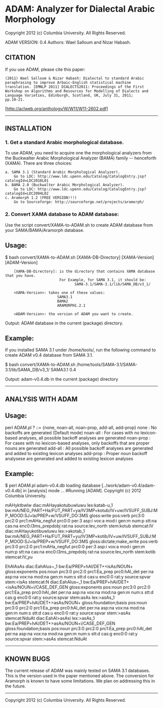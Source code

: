 # ADAM: Analyzer for Dialectal Arabic Morphology

Copyright 2012 (c) Columbia University. All Rights Reserved.

ADAM VERSION: 0.4
Authors: Wael Salloum and Nizar Habash. 

## CITATION

If you use ADAM, please cite this paper:

    (2011) Wael Salloum & Nizar Habash: Dialectal to standard Arabic
    paraphrasing to improve Arbaic-English statistical machine
    translation. [EMNLP 2011] DIALECTS2011: Proceedings of the First
    Workshop on Algorithms and Resources for Modelling of Dialects and
    Language Varieties, Edinburgh, Scotland, UK, July 31, 2011;
    pp.10-21.

[http://aclweb.org/anthology/W/W11/W11-2602.pdf]

--------------------------------------------------------------------------------

## INSTALLATION

### 1. Get a standard Arabic morphological database.
 
To use ADAM, you need to acquire one the morphological analyzers from
the Buckwalter Arabic Morphological Analyzer (BAMA) family --
henceforth (XAMA). There are three choices:

    a. SAMA 3.1 (Standard Arabic Morphological Analyzer).
        Go to LDC: http://www.ldc.upenn.edu/Catalog/CatalogEntry.jsp?catalogId=LDC2010L01
    b. BAMA 2.0 (Buckwalter Arabic Morphological Analyzer).
        Go to LDC: http://www.ldc.upenn.edu/Catalog/CatalogEntry.jsp?catalogId=LDC2004L02
    c. Aramorph 1.2 (FREE VERSION!!!)
        Go to Sourceforge: http://sourceforge.net/projects/aramorph/

### 2. Convert XAMA database to ADAM database:

Use the script convert/XAMA-to-ADAM.sh to create ADAM database from
your SAMA/BAMA/Aramorph database. 


Usage: 
--------

   $ bash convert/XAMA-to-ADAM.sh [XAMA-DB-Directory] [XAMA-Version] [ADAM-Version]
    
        [XAMA-DB-Directory]: is the directory that contains XAMA database that you have. 
                             For Example, for SAMA 3.1, it should be:
                                    SAMA-3.1/SAMA-3.1/lib/SAMA_DB/v3_1/
        
        <XAMA-Version>: takes one of these values:
                            SAMA3.1
                            BAMA2
                            ARAMORPH1.2.1
                            
        <ADAM-Version>: the version of ADAM you want to create.


Output: ADAM database in the current (package) directory.

Example:
--------

If you installed SAMA 3.1 under /home/tools/, run the following
command to create ADAM v0.4 database from SAMA 3.1.

$ bash convert/XAMA-to-ADAM.sh /home/tools/SAMA-3.1/SAMA-3.1/lib/SAMA_DB/v3_1/ SAMA3.1 0.4

Output: adam-v0.4.db in the current (package) directory

--------------------------------------------------------------------------------

## ANALYSIS WITH ADAM


Usage:
--------

perl ADAM.pl <ADAM-DB> <backoff>?
 <backoff> ::= {none, noan-all, noan-prop, add-all, add-prop}
 none : No backoffs are generated (Default mode)
 noan-all : For cases with no lexicon-based analyses, all possible backoff analyses are generated
 noan-prop : For cases with no lexicon-based analyses, only backoffs that are proper nouns are generated
 add-all : All possible backoff analyses are generated and added to existing lexicon analyses
 add-prop : Proper noun backoff analysese are generated and added to existing lexicon analyses

    
Example:
--------

$ perl ADAM.pl adam-v0.4.db 
loading database [../work/adam-v0.4/adam-v0.4.db] in [analysis] mode ...
#Running [ADAM]. Copyright (c) 2012 Columbia University.

mAHyktbwlw
diac:mAHayakotubuwluwu lex:katab-u_1 bw:mA/NEG_PART+Ha/FUT_PART+ya/IV3MP+kotub/IV+uw/IVSUFF_SUBJ:MP_MOOD:SJ+la/PREP+w/VSUFF_DO:3MS gloss:write pos:verb prc3:0 prc2:0 prc1:mAHa_negfut prc0:0 per:3 asp:i vox:a mod:i gen:m num:p stt:na cas:na enc0:l3ms_prepdobj rat:na source:lev_north stem:kotub stemcat:IV
diac:mAHayukotibuwluwu lex:>akotab_1 bw:mA/NEG_PART+Ha/FUT_PART+yu/IV3MP+kotib/IV+uw/IVSUFF_SUBJ:MP_MOOD:SJ+la/PREP+w/VSUFF_DO:3MS gloss:dictate;make_write pos:verb prc3:0 prc2:0 prc1:mAHa_negfut prc0:0 per:3 asp:i vox:a mod:i gen:m num:p stt:na cas:na enc0:l3ms_prepdobj rat:na source:lev_north stem:kotib stemcat:IV_yu

EhAlAsAs
diac:EahAl<isAs lex:>us~_1 bw:Ea/PREP+hAl/DET+<isAs/NOUN+ gloss:exponents pos:noun prc3:0 prc2:0 prc1:Ea_prep prc0:hAl_det per:na asp:na vox:na mod:na gen:m num:s stt:d cas:u enc0:0 rat:y source:spvar stem:<isAs stemcat:N
diac:EahAl<isAsi lex:>us~_1 bw:Ea/PREP+hAl/DET+<isAs/NOUN+i/CASE_DEF_GEN gloss:exponents pos:noun prc3:0 prc2:0 prc1:Ea_prep prc0:hAl_det per:na asp:na vox:na mod:na gen:m num:s stt:d cas:g enc0:0 rat:y source:spvar stem:<isAs stemcat:N
diac:EahAl>asAs lex:>asAs_1 bw:Ea/PREP+hAl/DET+>asAs/NOUN+ gloss:foundation;basis pos:noun prc3:0 prc2:0 prc1:Ea_prep prc0:hAl_det per:na asp:na vox:na mod:na gen:m num:s stt:d cas:u enc0:0 rat:y source:spvar stem:>asAs stemcat:NduAt
diac:EahAl>asAsi lex:>asAs_1 bw:Ea/PREP+hAl/DET+>asAs/NOUN+i/CASE_DEF_GEN gloss:foundation;basis pos:noun prc3:0 prc2:0 prc1:Ea_prep prc0:hAl_det per:na asp:na vox:na mod:na gen:m num:s stt:d cas:g enc0:0 rat:y source:spvar stem:>asAs stemcat:NduAt


--------------------------------------------------------------------------------

## KNOWN BUGS

The current release of ADAM was mainly tested on SAMA 3.1
databases. This is the version used in the paper mentioned above.  The
conversion for Aramorph is known to have some limitations. We plan on
addressing this in the future.



--------------------------------------------------------------------------------
Copyright 2012 (c) Columbia University. All Rights Reserved.
